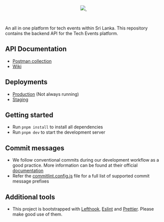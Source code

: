 <br/>

<br/>

<!-- <p align="center">
  <img src="https://github.com/sliit-foss/bashaway-official/assets/73662613/c15f7a94-592b-410f-b581-c98d25a9ca42" width="420" alt="Tech Events Logo"/>
</p> -->

<br/>

<p align="center">
  <a aria-label="GDG Sri Lanka Logo" href="https://gdg.community.dev/gdg-sri-lanka/">
    <img src="https://img.shields.io/badge/Made_by_GDG_Sri_Lanka-blue">
  </a>
  <a aria-label="License" href="https://github.com/gdgsrilanka/techevents-api/blob/main/LICENSE">
    <img alt="" src="https://img.shields.io/badge/License-MIT-yellow.svg">
  </a>
</p>

<br/>

An all in one platform for tech events within Sri Lanka. This repository contains the backend API for the Tech Events platform.

## API Documentation

- [Postman collection](https://documenter.getpostman.com/view/13842706/2s9YXk3gUP)
- [Wiki](https://github.com/gdgsrilanka/techevents-api/wiki)

## Deployments

- [Production](https://api.bashaway.sliitfoss.org) (Not always running)
- [Staging](https://api.staging.bashaway.sliitfoss.org)

## Getting started

- Run `pnpm install` to install all dependencies
- Run `pnpm dev` to start the development server

## Commit messages

- We follow conventional commits during our development workflow as a good practice. More information can be found at their official [documentation](https://www.conventionalcommits.org/en/v1.0.0-beta.4/#examples)
- Refer the [commitlint.config.js](https://github.com/gdgsrilanka/techevents-api/blob/main/commitlint.config.cjs) file for a full list of supported commit message prefixes

## Additional tools

- This project is bootstrapped with [Lefthook](https://evilmartians.com/opensource/lefthook), [Eslint](https://eslint.org/) and [Prettier](https://prettier.io/). Please make good use of them.

<br/>
